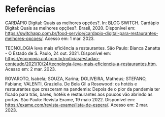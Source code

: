 # Referências

CARDÁPIO Digital: Quais as melhores opções?. In: BLOG SWITCH. Cardápio Digital: Quais as melhores opções?. Brasil, 2020. Disponível em: https://switchapp.com.br/food-service/cardapio-digital-para-restaurantes-melhores-opcoes/. Acesso em: 1 mar. 2023. 

TECNOLOGIA leva mais eficiência a restaurantes. São Paulo: Bianca Zanatta - O Estado de S. Paulo, 24 out. 2021. Disponível em: https://economia.uol.com.br/noticias/estadao-conteudo/2021/10/24/tecnologia-leva-mais-eficiencia-a-restaurantes.htm. Acesso em: 2 mar. 2023. 

ROVAROTO, Isabela; SOUZA, Karina; DOLIVEIRA, Matheus; STEFANO, Fabiane; VALENTI, Graziella. De Bela Gil a Rosewood: os hotéis e restaurantes que cresceram na pandemia: Depois de o pior da pandemia ter ficado para trás, bares, hotéis e restaurantes aos poucos vão abrindo as portas. São Paulo: Revista Exame, 19 maio 2022. Disponível em: https://exame.com/revista-exame/lista-de-espera/. Acesso em: 2 mar. 2023. 
